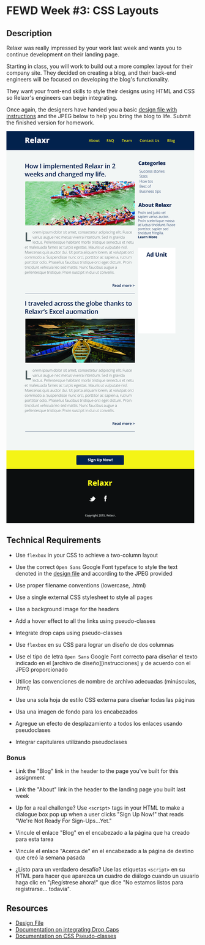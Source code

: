 # FEWD Week #3: CSS Layouts

## Description

Relaxr was really impressed by your work last week and wants you to continue development on their landing page.

Starting in class, you will work to build out a more complex layout for their company site. They decided on creating a blog, and their back-end engineers will be focused on developing the blog's functionality.

They want your front-end skills to style their designs using HTML and CSS so Relaxr's engineers can begin integrating.

Once again, the designers have handed you a basic [design file with instructions][instructions] and the JPEG below to help you bring the blog to life. Submit the finished version for homework.

![Relaxr Blog](./images/relaxr-blog.jpg)

## Technical Requirements

- Use `flexbox` in your CSS to achieve a two-column layout
- Use the correct `Open Sans` Google Font typeface to style the text denoted in the [design file][instructions] and according to the JPEG provided
- Use proper filename conventions (lowercase, .html)
- Use a single external CSS stylesheet to style all pages
- Use a background image for the headers
- Add a hover effect to all the links using pseudo-classes
- Integrate drop caps using pseudo-classes

- Use `flexbox` en su CSS para lograr un diseño de dos columnas
- Use el tipo de letra `Open Sans` Google Font correcto para diseñar el texto indicado en el [archivo de diseño][instrucciones] y de acuerdo con el JPEG proporcionado
- Utilice las convenciones de nombre de archivo adecuadas (minúsculas, .html)
- Use una sola hoja de estilo CSS externa para diseñar todas las páginas
- Usa una imagen de fondo para los encabezados
- Agregue un efecto de desplazamiento a todos los enlaces usando pseudoclases
- Integrar capitulares utilizando pseudoclases

### Bonus

- Link the "Blog" link in the header to the page you've built for this assignment
- Link the "About" link in the header to the landing page you built last week
- Up for a real challenge? Use `<script>` tags in your HTML to make a dialogue box pop up when a user clicks "Sign Up Now!" that reads "We're Not Ready For Sign-Ups...Yet."

- Vincule el enlace "Blog" en el encabezado a la página que ha creado para esta tarea
- Vincule el enlace "Acerca de" en el encabezado a la página de destino que creó la semana pasada
- ¿Listo para un verdadero desafío? Use las etiquetas `<script>` en su HTML para hacer que aparezca un cuadro de diálogo cuando un usuario haga clic en "¡Regístrese ahora!" que dice "No estamos listos para registrarse... todavía".

## Resources

- [Design File](instructions)
- [Documentation on integrating Drop Caps](https://css-tricks.com/snippets/css/drop-caps/)
- [Documentation on CSS Pseudo-classes](https://developer.mozilla.org/en-US/docs/Web/CSS/Pseudo-classes)

[instructions]: ./instructions.md
